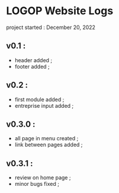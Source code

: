 <!--README.md-->

# LOGOP Website Logs

project started : December 20, 2022

## v0.1 :

- header added ;
- footer added ;

## v0.2 :

- first module added ;
- entreprise input added ;

## v0.3.0 :

- all page in menu created ;
- link between pages added ;

## v0.3.1 :

- review on home page ;
- minor bugs fixed ;